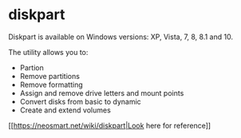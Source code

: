 
# diskpart

Diskpart is available on Windows versions: XP, Vista, 7, 8, 8.1 and 10.

The utility allows you to:

  * Partion
  * Remove partitions
  * Remove formatting
  * Assign and remove drive letters and mount points
  * Convert disks from basic to dynamic
  * Create and extend volumes

[[https://neosmart.net/wiki/diskpart|Look here for reference]]